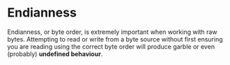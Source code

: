 # Endianness

Endianness, or byte order, is extremely important when working with raw bytes. Attempting to read or
write from a byte source without first ensuring you are reading using the correct byte order will
produce garble or even (probably) **undefined behaviour**.
